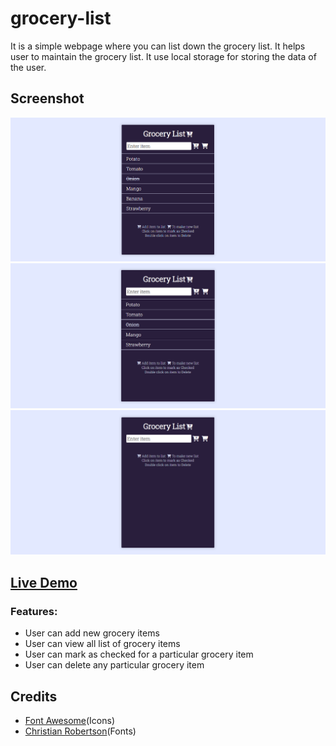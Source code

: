 # grocery-list

It is a simple webpage where you can list down the grocery list. It helps user to maintain the grocery list. It use local storage for storing the data of the user.

## Screenshot

![After adding items](./screenshots/screenshot1.png)
![After deleting item](./screenshots/screenshot2.png)
![After deleting list](./screenshots/screenshot3.png)

## [Live Demo](https://AkshayManiar.github.io/grocery-list/)

### Features:

- User can add new grocery items
- User can view all list of grocery items
- User can mark as checked for a particular grocery item
- User can delete any particular grocery item

## Credits

- [Font Awesome](https://fontawesome.com)(Icons)
- [Christian Robertson](https://fonts.google.com/specimen/Roboto+Slab?query=roboto+sla)(Fonts)

